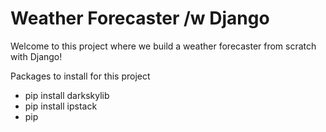 # Weather Forecaster /w Django
Welcome to this project where we build a weather forecaster from scratch with Django!


Packages to install for this project
- pip install darkskylib
- pip install ipstack
- pip 
